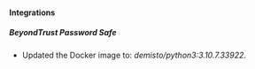 #### Integrations
##### BeyondTrust Password Safe
- Updated the Docker image to: *demisto/python3:3.10.7.33922*.
